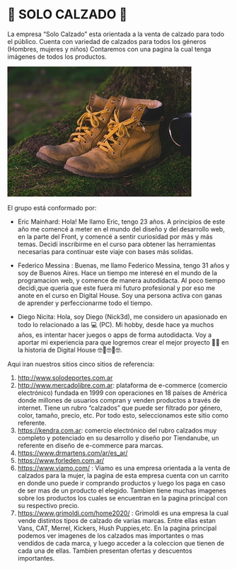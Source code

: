 # 👞 SOLO CALZADO 👞

La empresa “Solo Calzado” esta orientada a la venta de calzado para todo el público. Cuenta con variedad de calzados para todos los géneros (Hombres, mujeres y niños)
Contaremos con una pagina la cual tenga imágenes de todos los productos.

![Imagen de unos zapatos](https://github.com/EricMainhard/grupo_6_SoloCalzado/blob/master/botas-pixabay-640x426.jpg)

El grupo está conformado por:

- Eric Mainhard: Hola! Me llamo Eric, tengo 23 años. A principios de este año me comencé a meter en el mundo del diseño y del desarrollo web, en la parte del Front, y comencé a sentir curiosidad por más y más temas. Decidí inscribirme en el curso para obtener las herramientas necesarias para continuar este viaje con bases más solidas.

- Federico Messina : Buenas, me llamo Federico Messina, tengo 31 años y soy de Buenos Aires. Hace un tiempo me interesé en el mundo de la programacion web, y comence de manera autodidacta. Al poco tiempo decidi,que queria que este fuera mi futuro profesional y por eso me anote en el curso en Digital House. Soy una persona activa con ganas de aprender y perfeccionarme todo el tiempo.

- Diego Nicita: Hola, soy Diego (Nick3d), me considero un apasionado en todo lo relacionado a las 💻 (PC). Mi hobby, desde hace ya muchos años, es intentar hacer juegos o apps de forma autodidacta. Voy a aportar mi experiencia para que logremos crear el mejor proyecto 🚀🚀 en la historia de Digital House 🤓🤡🤓🤡🤓.

Aqui iran nuestros sitios cinco sitios de referencia:

1. http://www.solodeportes.com.ar
2. http://www.mercadolibre.com.ar: plataforma de e-commerce (comercio electrónico) fundada en 1999 con operaciones en 18 países de América donde millones de usuarios compran y venden productos a través de internet. Tiene un rubro “calzados” que puede ser filtrado por género, color, tamaño, precio, etc. Por todo esto, seleccionamos este sitio como referente.
3. https://kendra.com.ar: comercio electrónico del rubro calzados muy completo y potenciado en su desarrollo y diseño por Tiendanube, un referente en diseño de e-commerce para marcas.
4. https://www.drmartens.com/ar/es_ar/
5. https://www.forleden.com.ar/
6. https://www.viamo.com/ : Viamo es una empresa orientada a la venta de calzados para la mujer, la pagina de esta empresa cuenta con un carrito en donde uno puede ir  comprando productos y luego los paga en caso de ser mas de un producto el elegido. Tambien tiene muchas imagenes sobre los productos los cuales se encuentran en la pagina principal con su respectivo precio.
7. https://www.grimoldi.com/home2020/ : Grimoldi es una empresa la cual vende distintos tipos de calzado de varias marcas. Entre ellas estan Vans, CAT, Merrel, Kickers, Hush Puppies,etc. En la pagina principal podemos ver imagenes de los calzados mas importantes o mas vendidos de cada marca, y luego acceder a la coleccion que tienen de cada una de ellas. Tambien presentan ofertas y descuentos importantes.
